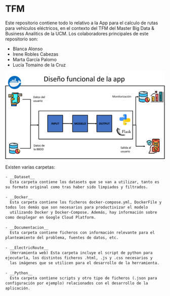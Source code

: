 # TFM

Este repositorio contiene todo lo relativo a la App para el calculo de rutas para vehículos eléctricos, en el contexto del TFM del Master Big Data & Business Analitics de la UCM.
Los colaboradores principales de este repositorio son:
- Blanca Alonso
- Irene Robles Cabezas
- Marta García Palomo
- Lucía Tomaino de la Cruz

![Diseño funcional de la app](Documentacion/PlanteamientoProblema/Disenofuncional.png)

Existen varias carpetas:

	- __Dataset__ 
	  Esta carpeta contiene los datasets que se van a utilizar, tanto es su formato original como tras haber sido limpiados y filtrados.

	- __Docker__ 
	  Esta carpeta contiene los ficheros docker-compose.yml, DockerFile y todos los demás que son necesarios para productivizar el modelo
	  utilizando Docker y Docker-Compose. Además, hay información sobre como desplegar en Google Cloud Platform.

	- __Documentacion__ 
	  Esta carpeta contiene ficheros con información relevante para el planteamiento del problema, fuentes de datos, etc.

	- __ElectricRoute__ 
      (Herramienta web) Esta carpeta incluye el script de python para ejecutarla, los distintos ficheros .html, .js y .css necesarios y
	  las imágenes que se utilicen para el desarrollo de la herramienta.

	- __Python__ 
	  Esta carpeta contiene scripts y otro tipo de ficheros (.json para configuración por ejemplo) relacionados con el desarrollo de la aplicación.
